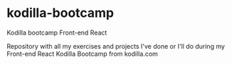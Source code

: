 # kodilla-bootcamp
Kodilla bootcamp Front-end React

Repository with all my exercises and projects I've done or I'll do during my Front-end React Kodilla Bootcamp from kodilla.com
